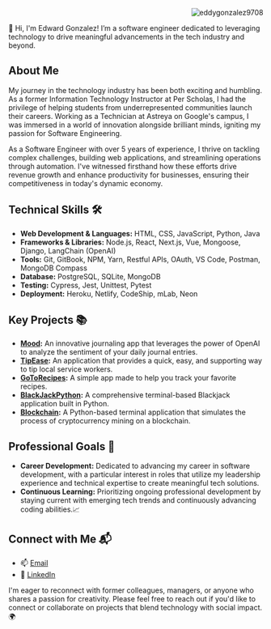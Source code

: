 <p align="right">
  <img src="https://komarev.com/ghpvc/?username=eddygonzalez9708&color=blue" alt="eddygonzalez9708" />
</p>

👋 Hi, I'm Edward Gonzalez! I’m a software engineer dedicated to leveraging technology to drive meaningful advancements in the tech industry and beyond.

## About Me
My journey in the technology industry has been both exciting and humbling. As a former Information Technology Instructor at Per Scholas, I had the privilege of helping students from underrepresented communities launch their careers. Working as a Technician at Astreya on Google's campus, I was immersed in a world of innovation alongside brilliant minds, igniting my passion for Software Engineering.

As a Software Engineer with over 5 years of experience, I thrive on tackling complex challenges, building web applications, and streamlining operations through automation. I've witnessed firsthand how these efforts drive revenue growth and enhance productivity for businesses, ensuring their competitiveness in today's dynamic economy.

## Technical Skills 🛠️
- **Web Development & Languages:** HTML, CSS, JavaScript, Python, Java
- **Frameworks & Libraries:** Node.js, React, Next.js, Vue, Mongoose, Django, LangChain (OpenAI)
- **Tools:** Git, GitBook, NPM, Yarn, Restful APIs, OAuth, VS Code, Postman, MongoDB Compass
- **Database:** PostgreSQL, SQLite, MongoDB
- **Testing:** Cypress, Jest, Unittest, Pytest
- **Deployment:** Heroku, Netlify, CodeShip, mLab, Neon

## Key Projects 📚
- **[Mood](https://github.com/eddygonzalez9708/mood):** An innovative journaling app that leverages the power of OpenAI to analyze the sentiment of your daily journal entries.
- **[TipEase](https://github.com/tipease):** An application that provides a quick, easy, and supporting way to tip local service workers.
- **[GoToRecipes](https://github.com/blkfltchr/gotorecipes):** A simple app made to help you track your favorite recipes.
- **[BlackJackPython](https://github.com/eddygonzalez9708/BlackJackPython):** A comprehensive terminal-based Blackjack application built in Python.
- **[Blockchain](https://github.com/eddygonzalez9708/Blockchain):** A Python-based terminal application that simulates the process of cryptocurrency mining on a blockchain.

## Professional Goals 🚀
- **Career Development:** Dedicated to advancing my career in software development, with a particular interest in roles that utilize my leadership experience and technical expertise to create meaningful tech solutions.
- **Continuous Learning:** Prioritizing ongoing professional development by staying current with emerging tech trends and continuously advancing coding abilities.📈

## Connect with Me 📬
- 📫 [Email](mailto:edward.gonzalez9708@gmail.com)
- 🔗 [LinkedIn](https://www.linkedin.com/in/edward-gonzalez-eng/)

I'm eager to reconnect with former colleagues, managers, or anyone who shares a passion for creativity. Please feel free to reach out if you'd like to connect or collaborate on projects that blend technology with social impact.🌍

<!--
**eddygonzalez9708/eddygonzalez9708** is a ✨ _special_ ✨ repository because its `README.md` (this file) appears on your GitHub profile.

Here are some ideas to get you started:

- 🔭 I’m currently working on ...
- 🌱 I’m currently learning ...
- 👯 I’m looking to collaborate on ...
- 🤔 I’m looking for help with ...
- 💬 Ask me about ...
- 📫 How to reach me: ...
- 😄 Pronouns: ...
- ⚡ Fun fact: ...
-->
